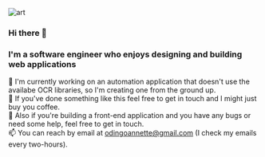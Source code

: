 ![art](https://images.pexels.com/photos/305197/pexels-photo-305197.jpeg?cs=srgb&dl=pexels-daniel-frank-305197.jpg&fm=jpg)
### Hi there 👋

<!--
**Apiyo4/Apiyo4** is a ✨ _special_ ✨ repository because its `README.md` (this file) appears on your GitHub profile.

Here are some ideas to get you started:

- 🔭 I’m currently working on ...
- 🌱 I’m currently learning ...
- 👯 I’m looking to collaborate on ...
- 🤔 I’m looking for help with ...
- 💬 Ask me about ...
- 📫 How to reach me: ...
- 😄 Pronouns: ...
- ⚡ Fun fact: ...
-->
### I'm a software engineer who enjoys designing and building web applications
🔭 I'm currently working on an automation application that doesn't use the availabe OCR libraries, so I'm creating one from the ground up.\
🤔 If you've done something like this feel free to get in touch and I might just buy you coffee.\
💬 Also if you're building a front-end application and you have any bugs or need some help, feel free to get in touch.\
📫 You can reach by email at odingoannette@gmail.com (I check my emails every two-hours).
